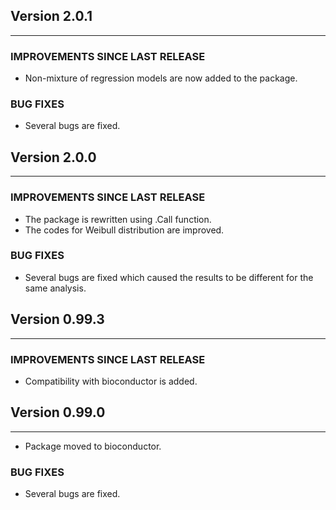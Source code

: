 ## Version 2.0.1

---


### IMPROVEMENTS SINCE LAST RELEASE

- Non-mixture of regression models are now added to the package. 

### BUG FIXES

- Several bugs are fixed.


## Version 2.0.0

---


### IMPROVEMENTS SINCE LAST RELEASE

- The package is rewritten using .Call function.
- The codes for Weibull distribution are improved. 

### BUG FIXES

- Several bugs are fixed which caused the results to be different for the same
analysis.



## Version 0.99.3

---


### IMPROVEMENTS SINCE LAST RELEASE

- Compatibility with bioconductor is added.


## Version 0.99.0

---

- Package moved to bioconductor.

### BUG FIXES

- Several bugs are fixed.
